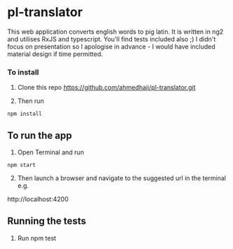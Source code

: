 # pl-translator

This web application converts english words to pig latin. It is written in ng2 and utilises RxJS and typescript.
You'll find tests included also ;) I didn't focus on presentation so I apologise in advance - I would have 
included material design if time permitted. 

### To install
1) Clone this repo https://github.com/ahmedhaji/pl-translator.git

2) Then run
```
npm install
```

## To run the app
1) Open Terminal and run 
```
npm start
```

2) Then launch a browser and navigate to the suggested url in the terminal e.g.

http://localhost:4200

## Running the tests
1) Run npm test
